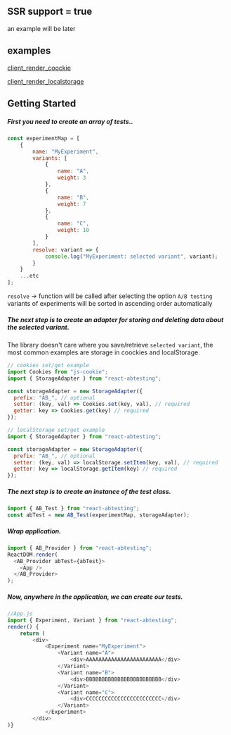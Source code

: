 ## SSR support = true

an example will be later

## examples

[client_render_coockie](https://github.com/101internet/react-ab-test/tree/master/examples/client_render_coockie)

[client_render_localstorage](https://github.com/101internet/react-ab-test/tree/master/examples/client_render_localstorage)

## Getting Started

##### First you need to create an array of tests..

```javascript
const experimentMap = [
    {
        name: "MyExperiment",
        variants: [
            {
                name: "A",
                weight: 3
            },
            {
                name: "B",
                weight: 7
            },
            {
                name: "C",
                weight: 10
            }
        ],
        resolve: variant => {
            console.log("MyExperiment: selected variant", variant);
        }
    }
    ...etc
];
```

`resolve` -> function will be called after selecting the option `A/B testing`
variants of experiments will be sorted in ascending order automatically

##### The next step is to create an adapter for storing and deleting data about the selected variant.

The library doesn't care where you save/retrieve `selected variant`, the most common examples are storage in coockies and localStorage.

```javascript
// cookies set/get example
import Cookies from "js-cookie";
import { StorageAdapter } from "react-abtesting";

const storageAdapter = new StorageAdapter({
  prefix: "AB_", // optional
  setter: (key, val) => Cookies.set(key, val), // required
  getter: key => Cookies.get(key) // required
});
```

```javascript
// localStorage set/get example
import { StorageAdapter } from "react-abtesting";

const storageAdapter = new StorageAdapter({
  prefix: "AB_", // optional
  setter: (key, val) => localStorage.setItem(key, val), // required
  getter: key => localStorage.getItem(key) // required
});
```

##### The next step is to create an instance of the test class.

```javascript
import { AB_Test } from "react-abtesting";
const abTest = new AB_Test(experimentMap, storageAdapter);
```

##### Wrap application.

```javascript
import { AB_Provider } from "react-abtesting";
ReactDOM.render(
  <AB_Provider abTest={abTest}>
    <App />
  </AB_Provider>
);
```

##### Now, anywhere in the application, we can create our tests.

```javascript
//App.js
import { Experiment, Variant } from "react-abtesting";
render() {
    return (
        <div>
            <Experiment name="MyExperiment">
                <Variant name="A">
                    <div>AAAAAAAAAAAAAAAAAAAAAAAA</div>
                </Variant>
                <Variant name="B">
                    <div>BBBBBBBBBBBBBBBBBBBBBBBB</div>
                </Variant>
                <Variant name="C">
                    <div>CCCCCCCCCCCCCCCCCCCCCCCC</div>
                </Variant>
            </Experiment>
        </div>
)}
```
